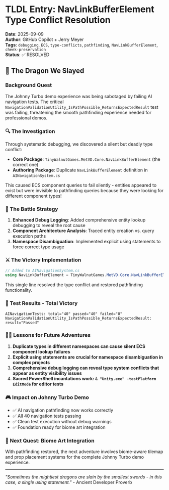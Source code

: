 # TLDL Entry: NavLinkBufferElement Type Conflict Resolution

**Date**: 2025-09-09  
**Author**: GitHub Copilot + Jerry Meyer  
**Tags**: `debugging`, `ECS`, `type-conflicts`, `pathfinding`, `NavLinkBufferElement`, `cheek-preservation`  
**Status**: ✅ RESOLVED  

## 🐉 The Dragon We Slayed

### Background Quest
The Johnny Turbo demo experience was being sabotaged by failing AI navigation tests. The critical `NavigationValidationUtility_IsPathPossible_ReturnsExpectedResult` test was failing, threatening the smooth pathfinding experience needed for professional demos.

### 🔍 The Investigation
Through systematic debugging, we discovered a silent but deadly type conflict:
- **Core Package**: `TinyWalnutGames.MetVD.Core.NavLinkBufferElement` (the correct one)
- **Authoring Package**: Duplicate `NavLinkBufferElement` definition in `AINavigationSystem.cs`

This caused ECS component queries to fail silently - entities appeared to exist but were invisible to pathfinding queries because they were looking for different component types!

### 🏹 The Battle Strategy
1. **Enhanced Debug Logging**: Added comprehensive entity lookup debugging to reveal the root cause
2. **Component Architecture Analysis**: Traced entity creation vs. query execution paths
3. **Namespace Disambiguation**: Implemented explicit using statements to force correct type usage

### ⚔️ The Victory Implementation
```csharp
// Added to AINavigationSystem.cs
using NavLinkBufferElement = TinyWalnutGames.MetVD.Core.NavLinkBufferElement;
```

This single line resolved the type conflict and restored pathfinding functionality.

### 🎯 Test Results - Total Victory
```
AINavigationTests: total="40" passed="40" failed="0"
NavigationValidationUtility_IsPathPossible_ReturnsExpectedResult: result="Passed"
```

### 🧙‍♂️ Lessons for Future Adventures
1. **Duplicate types in different namespaces can cause silent ECS component lookup failures**
2. **Explicit using statements are crucial for namespace disambiguation in complex projects**
3. **Comprehensive debug logging can reveal type system conflicts that appear as entity visibility issues**
4. **Sacred PowerShell incantations work: `& "Unity.exe" -testPlatform EditMode` for editor tests**

### 🎮 Impact on Johnny Turbo Demo
- ✅ AI navigation pathfinding now works correctly
- ✅ All 40 navigation tests passing
- ✅ Clean test execution without debug warnings
- ✅ Foundation ready for biome art integration

### 🚀 Next Quest: Biome Art Integration
With pathfinding restored, the next adventure involves biome-aware tilemap and prop placement systems for the complete Johnny Turbo demo experience.

---

*"Sometimes the mightiest dragons are slain by the smallest swords - in this case, a single using statement."* - Ancient Developer Proverb
